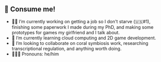 ## 🫵 Consume me! 

- 🔬📑 I’m currently working on getting a job so I don't starve (🇺🇸\#1), finishing some paperwork I made during my PhD, and making some prototypes for games my girlfriend and I talk about. 
- 🌱 I’m currently learning cloud computing and 2D game development. 
- 🫡 I’m looking to collaborate on coral symbiosis work, researching transcriptional regulation, and anything worth doing. 
- 🧔🏼‍♂️ Pronouns: he/him

<!--
**Felip3Porto/Felip3Porto** is a ✨ _special_ ✨ repository because its `README.md` (this file) appears on your GitHub profile.

Here are some ideas to get you started:

- 🤔 I’m looking for help with ...
- 💬 Ask me about ...
- 📫 How to reach me: ...

- ⚡ Fun fact: ...
-->
